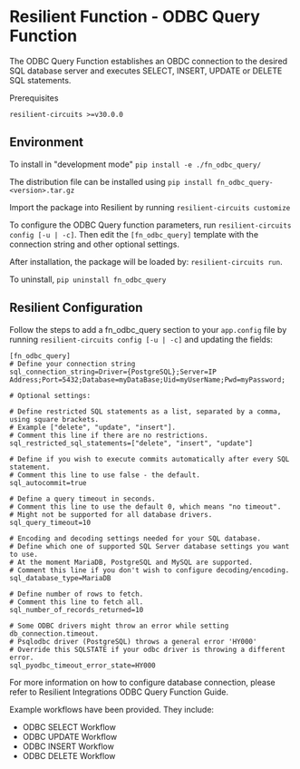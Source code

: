 # Resilient Function - ODBC Query Function

The ODBC Query Function establishes an OBDC connection to the desired SQL database server and executes SELECT, INSERT, UPDATE or DELETE SQL statements.

Prerequisites
```
resilient-circuits >=v30.0.0
```

## Environment
To install in "development mode"
    `pip install -e ./fn_odbc_query/`
    
The distribution file can be installed using
    `pip install fn_odbc_query-<version>.tar.gz`
    
Import the package into Resilient by running `resilient-circuits customize`

To configure the ODBC Query function parameters, run `resilient-circuits config [-u | -c]`. 
Then edit the `[fn_odbc_query]` template with the connection string and other optional settings.

After installation, the package will be loaded by: `resilient-circuits run`.

To uninstall,
    `pip uninstall fn_odbc_query`

## Resilient Configuration
Follow the steps to add a fn_odbc_query section to your `app.config` file by running `resilient-circuits config [-u | -c]` and updating the fields:

```
[fn_odbc_query]
# Define your connection string
sql_connection_string=Driver={PostgreSQL};Server=IP Address;Port=5432;Database=myDataBase;Uid=myUserName;Pwd=myPassword;

# Optional settings:

# Define restricted SQL statements as a list, separated by a comma, using square brackets.
# Example ["delete", "update", "insert"]. 
# Comment this line if there are no restrictions.
sql_restricted_sql_statements=["delete", "insert", "update"]

# Define if you wish to execute commits automatically after every SQL statement.
# Comment this line to use false - the default.
sql_autocommit=true

# Define a query timeout in seconds. 
# Comment this line to use the default 0, which means "no timeout".
# Might not be supported for all database drivers.
sql_query_timeout=10

# Encoding and decoding settings needed for your SQL database.
# Define which one of supported SQL Server database settings you want to use. 
# At the moment MariaDB, PostgreSQL and MySQL are supported.
# Comment this line if you don't wish to configure decoding/encoding.
sql_database_type=MariaDB

# Define number of rows to fetch. 
# Comment this line to fetch all.
sql_number_of_records_returned=10

# Some ODBC drivers might throw an error while setting db_connection.timeout.
# Psqlodbc driver (PostgreSQL) throws a general error 'HY000'
# Override this SQLSTATE if your odbc driver is throwing a different error.
sql_pyodbc_timeout_error_state=HY000
```

For more information on how to configure database connection, please refer to Resilient Integrations ODBC Query Function Guide.

Example workflows have been provided. They include: 
* ODBC SELECT Workflow
* ODBC UPDATE Workflow
* ODBC INSERT Workflow
* ODBC DELETE Workflow

